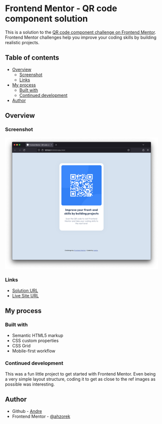# Frontend Mentor - QR code component solution

This is a solution to the [QR code component challenge on Frontend Mentor](https://www.frontendmentor.io/challenges/qr-code-component-iux_sIO_H). Frontend Mentor challenges help you improve your coding skills by building realistic projects. 

## Table of contents

- [Overview](#overview)
  - [Screenshot](#screenshot)
  - [Links](#links)
- [My process](#my-process)
  - [Built with](#built-with)
  - [Continued development](#continued-development)
- [Author](#author)


## Overview

### Screenshot

![Screenshot](./screenshot.png)

### Links

- [Solution URL](https://github.com/ahzorek/FrontendMentor-QR_code_component)
- [Live Site URL](https://fastidious-chaja-bd6970.netlify.app)

## My process

### Built with

- Semantic HTML5 markup
- CSS custom properties
- CSS Grid
- Mobile-first workflow

### Continued development

This was a fun little project to get started with Frontend Mentor. Even being a very simple layout structure, coding it to get as close to the ref images as possible was interesting.

## Author

- Github - [Andre](https://github.com/ahzorek)
- Frontend Mentor - [@ahzorek](https://www.frontendmentor.io/profile/ahzorek)

